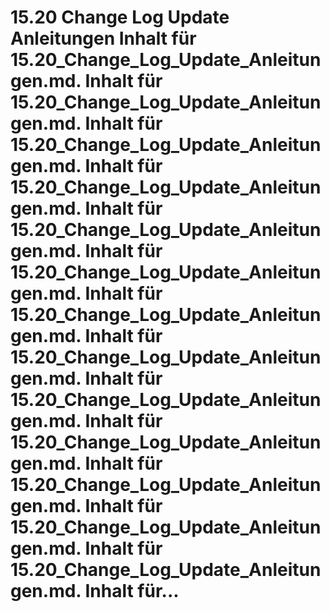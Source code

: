 # 15.20 Change Log Update Anleitungen Inhalt für 15.20_Change_Log_Update_Anleitungen.md. Inhalt für 15.20_Change_Log_Update_Anleitungen.md. Inhalt für 15.20_Change_Log_Update_Anleitungen.md. Inhalt für 15.20_Change_Log_Update_Anleitungen.md. Inhalt für 15.20_Change_Log_Update_Anleitungen.md. Inhalt für 15.20_Change_Log_Update_Anleitungen.md. Inhalt für 15.20_Change_Log_Update_Anleitungen.md. Inhalt für 15.20_Change_Log_Update_Anleitungen.md. Inhalt für 15.20_Change_Log_Update_Anleitungen.md. Inhalt für 15.20_Change_Log_Update_Anleitungen.md. Inhalt für 15.20_Change_Log_Update_Anleitungen.md. Inhalt für 15.20_Change_Log_Update_Anleitungen.md. Inhalt für 15.20_Change_Log_Update_Anleitungen.md. Inhalt für...